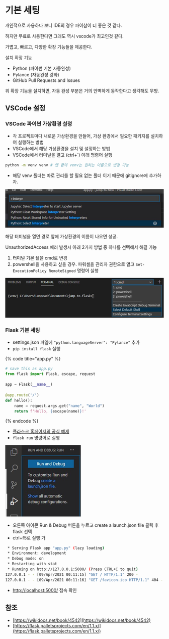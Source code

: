 # 기본 세팅

개인적으로 사용하다 보니 IDE의 경우 파이참이 더 좋은 것 같다.

하지만 무료로 사용한다면 그래도 역시 vscode가 최고인것 같다.

가볍고, 빠르고, 다양한 확장 기능들을 제공한다.

설치 확장 기능

* Python \(파이썬 기본 자동완성\)
* Pylance \(자동완성 강화\)
* GitHub Pull Requests and Issues

위 확장 기능을 설치하면, 자동 완성 부분은 거의 안벽하게 동작한다고 생각해도 무방.

## VSCode 설정

### VSCode 파이썬 가상환경 설정

* 각 프로젝트마다 새로운 가상환경을 만들어, 가상 환경에서 필요한 패키지를 설치하여 실행하는 방법
* VSCode에서 해당 가상환경을 설치 및 설정하는 방법
* VSCode에서 터미널을 열고 \(ctrl+\`\) 아래 명령어 실행

```bash
python -m venv venv # 맨 끝의 venv는 원하는 이름으로 변경 가능
```

* 해당 venv 폴더는 따로 관리를 할 필요 없는 폴더 이기 때문에 gitignore에 추가하자.

![F1 or ctrl +shift +p &#xB97C; &#xB20C;&#xB7EC; &#xC778;&#xD130;&#xD504;&#xB9AC;&#xD130; &#xAC80;&#xC0C9; &#xD6C4; &#xC138;&#xD305;](../../.gitbook/assets/2021-04-08-235137.jpg)

해당 터미널을 열면 경로 앞에 가상환경의 이름이 나오면 성공.

UnauthorizedAccess 에러 발생시 아래 2가지 방법 중 하나를 선택해서 해결 가능

1. 터미널 기본 쉘을 cmd로 변경
2. powershell을 사용하고 싶을 경우. 파워셀을 관리자 권한으로 열고  `Set-ExecutionPolicy RemoteSigned` 명령어 실행

![](../../.gitbook/assets/2021-04-09-000654.jpg)

### Flask 기본 세팅

* settings.json 파일에 `"python.languageServer": "Pylance"` 추가
* `pip install flask` 실행

{% code title="app.py" %}
```python
# save this as app.py
from flask import Flask, escape, request

app = Flask(__name__)

@app.route('/')
def hello():
    name = request.args.get("name", "World")
    return f'Hello, {escape(name)}!'
```
{% endcode %}

* [플라스크 홈페이지의 공식 예제](https://palletsprojects.com/p/flask/)
* `flask run` 명령어로 실행

![](../../.gitbook/assets/2021-04-09-000809.jpg)

* 오른쪽 아이콘 Run & Debug 버튼을 누르고 create a launch.json file 클릭 후 flask 선택
* ctrl+f5로 실행 가

```bash
 * Serving Flask app "app.py" (lazy loading)
 * Environment: development
 * Debug mode: on
 * Restarting with stat
 * Running on http://127.0.0.1:5000/ (Press CTRL+C to quit)
127.0.0.1 - - [09/Apr/2021 00:11:15] "GET / HTTP/1.1" 200 -
127.0.0.1 - - [09/Apr/2021 00:11:16] "GET /favicon.ico HTTP/1.1" 404 -
```

* [http://localhost:5000/](http://localhost:5000/) 접속 확인

## 참조

* [https://wikidocs.net/book/4542](https://wikidocs.net/book/4542)
* [https://flask.palletsprojects.com/en/1.1.x/](https://flask.palletsprojects.com/en/1.1.x/)





